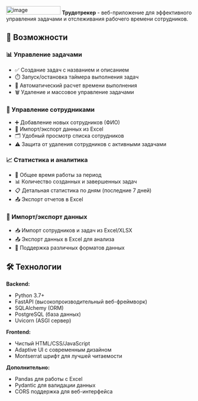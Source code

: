 <img width="147" height="23" alt="image" src="https://github.com/user-attachments/assets/0c0a391c-fe69-4ee2-954a-91c0a6d45486" />
<b>Трудотрекер</b> - веб-приложение для эффективного управления задачами и отслеживания рабочего времени сотрудников.

## 🚀 Возможности

### 📊 Управление задачами
- ✅ Создание задач с названием и описанием
- ⏱️ Запуск/остановка таймера выполнения задач
- 📝 Автоматический расчет времени выполнения
- 🗑️ Удаление и массовое управление задачами

### 👥 Управление сотрудниками
- ➕ Добавление новых сотрудников (ФИО)
- 🔄 Импорт/экспорт данных из Excel
- 🗂️ Удобный просмотр списка сотрудников
- ⚠️ Защита от удаления сотрудников с активными задачами

### 📈 Статистика и аналитика
- 📅 Общее время работы за период
- 📊 Количество созданных и завершенных задач
- 📋 Детальная статистика по дням (последние 7 дней)
- 📤 Экспорт отчетов в Excel

### 🔄 Импорт/экспорт данных
- 📥 Импорт сотрудников и задач из Excel/XLSX
- 📤 Экспорт данных в Excel для анализа
- 🔄 Поддержка различных форматов данных

## 🛠️ Технологии

**Backend:**
- Python 3.7+
- FastAPI (высокопроизводительный веб-фреймворк)
- SQLAlchemy (ORM)
- PostgreSQL (база данных)
- Uvicorn (ASGI сервер)

**Frontend:**
- Чистый HTML/CSS/JavaScript
- Adaptive UI с современным дизайном
- Montserrat шрифт для лучшей читаемости

**Дополнительно:**
- Pandas для работы с Excel
- Pydantic для валидации данных
- CORS поддержка для веб-интерфейса
